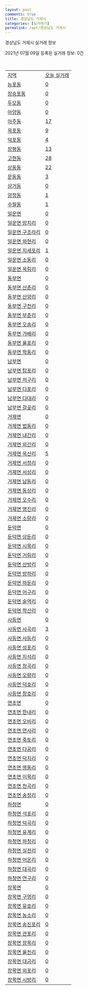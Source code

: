 ```yaml
---
layout: post
comments: true
title: 경상남도 거제시
categories: [실거래가]
permalink: /apt/경상남도 거제시
---
```


경상남도 거제시 실거래 정보

2021년 07월 09일 등록된 실거래 정보: 0건

<script type="text/javascript">
  google.charts.load('current', {'packages':['corechart']});
  google.charts.setOnLoadCallback(drawChart);

  function drawChart() {
    var data = google.visualization.arrayToDataTable([['거래일', '매매', '전월세', '전매'], ['20-07', 180, 238, 15], ['20-08', 175, 264, 17], ['20-09', 164, 247, 13], ['20-10', 226, 276, 17], ['20-11', 507, 272, 112], ['20-12', 707, 262, 61], ['21-01', 541, 260, 47], ['21-02', 304, 316, 43], ['21-03', 448, 260, 34], ['21-04', 376, 255, 44], ['21-05', 432, 242, 483], ['21-06', 339, 158, 112], ['21-07', 23, 12, 7]]);

    var options = {
      title: '최근 1년간 유형별 거래량 추이',
      legend: { position: 'bottom' }
    };

    var chart = new google.visualization.LineChart(document.getElementById('columnchart_material'));
    chart.draw(data, (options));
  }
</script>

<div id="columnchart_material" style="width: 95%; margin-left: -35px"></div>
<br>
<table class="sortable">
  <tr>
    <td><a href="#">지역</a></td>
    <td><a href="#">오늘 실거래</a></td>
  </tr>

  
  <tr class="item">
    <td><a href="경상남도 거제시 능포동">능포동</a></td>
    <td><a href="경상남도 거제시 능포동">0</a></td>
  </tr>
    

  <tr class="item">
    <td><a href="경상남도 거제시 장승포동">장승포동</a></td>
    <td><a href="경상남도 거제시 장승포동">0</a></td>
  </tr>
    

  <tr class="item">
    <td><a href="경상남도 거제시 두모동">두모동</a></td>
    <td><a href="경상남도 거제시 두모동">0</a></td>
  </tr>
    

  <tr class="item">
    <td><a href="경상남도 거제시 아양동">아양동</a></td>
    <td><a href="경상남도 거제시 아양동">0</a></td>
  </tr>
    

  <tr class="item">
    <td><a href="경상남도 거제시 아주동">아주동</a></td>
    <td><a href="경상남도 거제시 아주동">17</a></td>
  </tr>
    

  <tr class="item">
    <td><a href="경상남도 거제시 옥포동">옥포동</a></td>
    <td><a href="경상남도 거제시 옥포동">9</a></td>
  </tr>
    

  <tr class="item">
    <td><a href="경상남도 거제시 덕포동">덕포동</a></td>
    <td><a href="경상남도 거제시 덕포동">4</a></td>
  </tr>
    

  <tr class="item">
    <td><a href="경상남도 거제시 장평동">장평동</a></td>
    <td><a href="경상남도 거제시 장평동">13</a></td>
  </tr>
    

  <tr class="item">
    <td><a href="경상남도 거제시 고현동">고현동</a></td>
    <td><a href="경상남도 거제시 고현동">28</a></td>
  </tr>
    

  <tr class="item">
    <td><a href="경상남도 거제시 상동동">상동동</a></td>
    <td><a href="경상남도 거제시 상동동">22</a></td>
  </tr>
    

  <tr class="item">
    <td><a href="경상남도 거제시 문동동">문동동</a></td>
    <td><a href="경상남도 거제시 문동동">3</a></td>
  </tr>
    

  <tr class="item">
    <td><a href="경상남도 거제시 삼거동">삼거동</a></td>
    <td><a href="경상남도 거제시 삼거동">0</a></td>
  </tr>
    

  <tr class="item">
    <td><a href="경상남도 거제시 양정동">양정동</a></td>
    <td><a href="경상남도 거제시 양정동">1</a></td>
  </tr>
    

  <tr class="item">
    <td><a href="경상남도 거제시 수월동">수월동</a></td>
    <td><a href="경상남도 거제시 수월동">1</a></td>
  </tr>
    

  <tr class="item">
    <td><a href="경상남도 거제시 일운면">일운면</a></td>
    <td><a href="경상남도 거제시 일운면">0</a></td>
  </tr>
    

  <tr class="item">
    <td><a href="경상남도 거제시 일운면 망치리">일운면 망치리</a></td>
    <td><a href="경상남도 거제시 일운면 망치리">0</a></td>
  </tr>
    

  <tr class="item">
    <td><a href="경상남도 거제시 일운면 구조라리">일운면 구조라리</a></td>
    <td><a href="경상남도 거제시 일운면 구조라리">0</a></td>
  </tr>
    

  <tr class="item">
    <td><a href="경상남도 거제시 일운면 와현리">일운면 와현리</a></td>
    <td><a href="경상남도 거제시 일운면 와현리">0</a></td>
  </tr>
    

  <tr class="item">
    <td><a href="경상남도 거제시 일운면 지세포리">일운면 지세포리</a></td>
    <td><a href="경상남도 거제시 일운면 지세포리">1</a></td>
  </tr>
    

  <tr class="item">
    <td><a href="경상남도 거제시 일운면 소동리">일운면 소동리</a></td>
    <td><a href="경상남도 거제시 일운면 소동리">0</a></td>
  </tr>
    

  <tr class="item">
    <td><a href="경상남도 거제시 일운면 옥림리">일운면 옥림리</a></td>
    <td><a href="경상남도 거제시 일운면 옥림리">0</a></td>
  </tr>
    

  <tr class="item">
    <td><a href="경상남도 거제시 동부면">동부면</a></td>
    <td><a href="경상남도 거제시 동부면">0</a></td>
  </tr>
    

  <tr class="item">
    <td><a href="경상남도 거제시 동부면 산촌리">동부면 산촌리</a></td>
    <td><a href="경상남도 거제시 동부면 산촌리">0</a></td>
  </tr>
    

  <tr class="item">
    <td><a href="경상남도 거제시 동부면 산양리">동부면 산양리</a></td>
    <td><a href="경상남도 거제시 동부면 산양리">0</a></td>
  </tr>
    

  <tr class="item">
    <td><a href="경상남도 거제시 동부면 구천리">동부면 구천리</a></td>
    <td><a href="경상남도 거제시 동부면 구천리">0</a></td>
  </tr>
    

  <tr class="item">
    <td><a href="경상남도 거제시 동부면 부춘리">동부면 부춘리</a></td>
    <td><a href="경상남도 거제시 동부면 부춘리">0</a></td>
  </tr>
    

  <tr class="item">
    <td><a href="경상남도 거제시 동부면 오송리">동부면 오송리</a></td>
    <td><a href="경상남도 거제시 동부면 오송리">0</a></td>
  </tr>
    

  <tr class="item">
    <td><a href="경상남도 거제시 동부면 가배리">동부면 가배리</a></td>
    <td><a href="경상남도 거제시 동부면 가배리">0</a></td>
  </tr>
    

  <tr class="item">
    <td><a href="경상남도 거제시 동부면 율포리">동부면 율포리</a></td>
    <td><a href="경상남도 거제시 동부면 율포리">0</a></td>
  </tr>
    

  <tr class="item">
    <td><a href="경상남도 거제시 동부면 학동리">동부면 학동리</a></td>
    <td><a href="경상남도 거제시 동부면 학동리">0</a></td>
  </tr>
    

  <tr class="item">
    <td><a href="경상남도 거제시 남부면">남부면</a></td>
    <td><a href="경상남도 거제시 남부면">0</a></td>
  </tr>
    

  <tr class="item">
    <td><a href="경상남도 거제시 남부면 탑포리">남부면 탑포리</a></td>
    <td><a href="경상남도 거제시 남부면 탑포리">0</a></td>
  </tr>
    

  <tr class="item">
    <td><a href="경상남도 거제시 남부면 저구리">남부면 저구리</a></td>
    <td><a href="경상남도 거제시 남부면 저구리">0</a></td>
  </tr>
    

  <tr class="item">
    <td><a href="경상남도 거제시 남부면 다포리">남부면 다포리</a></td>
    <td><a href="경상남도 거제시 남부면 다포리">0</a></td>
  </tr>
    

  <tr class="item">
    <td><a href="경상남도 거제시 남부면 다대리">남부면 다대리</a></td>
    <td><a href="경상남도 거제시 남부면 다대리">0</a></td>
  </tr>
    

  <tr class="item">
    <td><a href="경상남도 거제시 남부면 갈곶리">남부면 갈곶리</a></td>
    <td><a href="경상남도 거제시 남부면 갈곶리">0</a></td>
  </tr>
    

  <tr class="item">
    <td><a href="경상남도 거제시 거제면">거제면</a></td>
    <td><a href="경상남도 거제시 거제면">0</a></td>
  </tr>
    

  <tr class="item">
    <td><a href="경상남도 거제시 거제면 법동리">거제면 법동리</a></td>
    <td><a href="경상남도 거제시 거제면 법동리">0</a></td>
  </tr>
    

  <tr class="item">
    <td><a href="경상남도 거제시 거제면 내간리">거제면 내간리</a></td>
    <td><a href="경상남도 거제시 거제면 내간리">0</a></td>
  </tr>
    

  <tr class="item">
    <td><a href="경상남도 거제시 거제면 외간리">거제면 외간리</a></td>
    <td><a href="경상남도 거제시 거제면 외간리">0</a></td>
  </tr>
    

  <tr class="item">
    <td><a href="경상남도 거제시 거제면 옥산리">거제면 옥산리</a></td>
    <td><a href="경상남도 거제시 거제면 옥산리">5</a></td>
  </tr>
    

  <tr class="item">
    <td><a href="경상남도 거제시 거제면 서정리">거제면 서정리</a></td>
    <td><a href="경상남도 거제시 거제면 서정리">0</a></td>
  </tr>
    

  <tr class="item">
    <td><a href="경상남도 거제시 거제면 서상리">거제면 서상리</a></td>
    <td><a href="경상남도 거제시 거제면 서상리">0</a></td>
  </tr>
    

  <tr class="item">
    <td><a href="경상남도 거제시 거제면 남동리">거제면 남동리</a></td>
    <td><a href="경상남도 거제시 거제면 남동리">0</a></td>
  </tr>
    

  <tr class="item">
    <td><a href="경상남도 거제시 거제면 동상리">거제면 동상리</a></td>
    <td><a href="경상남도 거제시 거제면 동상리">0</a></td>
  </tr>
    

  <tr class="item">
    <td><a href="경상남도 거제시 거제면 오수리">거제면 오수리</a></td>
    <td><a href="경상남도 거제시 거제면 오수리">0</a></td>
  </tr>
    

  <tr class="item">
    <td><a href="경상남도 거제시 거제면 명진리">거제면 명진리</a></td>
    <td><a href="경상남도 거제시 거제면 명진리">0</a></td>
  </tr>
    

  <tr class="item">
    <td><a href="경상남도 거제시 거제면 소랑리">거제면 소랑리</a></td>
    <td><a href="경상남도 거제시 거제면 소랑리">0</a></td>
  </tr>
    

  <tr class="item">
    <td><a href="경상남도 거제시 둔덕면">둔덕면</a></td>
    <td><a href="경상남도 거제시 둔덕면">0</a></td>
  </tr>
    

  <tr class="item">
    <td><a href="경상남도 거제시 둔덕면 상둔리">둔덕면 상둔리</a></td>
    <td><a href="경상남도 거제시 둔덕면 상둔리">0</a></td>
  </tr>
    

  <tr class="item">
    <td><a href="경상남도 거제시 둔덕면 시목리">둔덕면 시목리</a></td>
    <td><a href="경상남도 거제시 둔덕면 시목리">0</a></td>
  </tr>
    

  <tr class="item">
    <td><a href="경상남도 거제시 둔덕면 거림리">둔덕면 거림리</a></td>
    <td><a href="경상남도 거제시 둔덕면 거림리">0</a></td>
  </tr>
    

  <tr class="item">
    <td><a href="경상남도 거제시 둔덕면 산방리">둔덕면 산방리</a></td>
    <td><a href="경상남도 거제시 둔덕면 산방리">0</a></td>
  </tr>
    

  <tr class="item">
    <td><a href="경상남도 거제시 둔덕면 방하리">둔덕면 방하리</a></td>
    <td><a href="경상남도 거제시 둔덕면 방하리">0</a></td>
  </tr>
    

  <tr class="item">
    <td><a href="경상남도 거제시 둔덕면 하둔리">둔덕면 하둔리</a></td>
    <td><a href="경상남도 거제시 둔덕면 하둔리">0</a></td>
  </tr>
    

  <tr class="item">
    <td><a href="경상남도 거제시 둔덕면 어구리">둔덕면 어구리</a></td>
    <td><a href="경상남도 거제시 둔덕면 어구리">0</a></td>
  </tr>
    

  <tr class="item">
    <td><a href="경상남도 거제시 둔덕면 술역리">둔덕면 술역리</a></td>
    <td><a href="경상남도 거제시 둔덕면 술역리">0</a></td>
  </tr>
    

  <tr class="item">
    <td><a href="경상남도 거제시 둔덕면 학산리">둔덕면 학산리</a></td>
    <td><a href="경상남도 거제시 둔덕면 학산리">0</a></td>
  </tr>
    

  <tr class="item">
    <td><a href="경상남도 거제시 사등면">사등면</a></td>
    <td><a href="경상남도 거제시 사등면">0</a></td>
  </tr>
    

  <tr class="item">
    <td><a href="경상남도 거제시 사등면 사곡리">사등면 사곡리</a></td>
    <td><a href="경상남도 거제시 사등면 사곡리">3</a></td>
  </tr>
    

  <tr class="item">
    <td><a href="경상남도 거제시 사등면 사등리">사등면 사등리</a></td>
    <td><a href="경상남도 거제시 사등면 사등리">0</a></td>
  </tr>
    

  <tr class="item">
    <td><a href="경상남도 거제시 사등면 성포리">사등면 성포리</a></td>
    <td><a href="경상남도 거제시 사등면 성포리">0</a></td>
  </tr>
    

  <tr class="item">
    <td><a href="경상남도 거제시 사등면 지석리">사등면 지석리</a></td>
    <td><a href="경상남도 거제시 사등면 지석리">0</a></td>
  </tr>
    

  <tr class="item">
    <td><a href="경상남도 거제시 사등면 청곡리">사등면 청곡리</a></td>
    <td><a href="경상남도 거제시 사등면 청곡리">0</a></td>
  </tr>
    

  <tr class="item">
    <td><a href="경상남도 거제시 사등면 오량리">사등면 오량리</a></td>
    <td><a href="경상남도 거제시 사등면 오량리">0</a></td>
  </tr>
    

  <tr class="item">
    <td><a href="경상남도 거제시 사등면 덕호리">사등면 덕호리</a></td>
    <td><a href="경상남도 거제시 사등면 덕호리">0</a></td>
  </tr>
    

  <tr class="item">
    <td><a href="경상남도 거제시 사등면 창호리">사등면 창호리</a></td>
    <td><a href="경상남도 거제시 사등면 창호리">0</a></td>
  </tr>
    

  <tr class="item">
    <td><a href="경상남도 거제시 연초면">연초면</a></td>
    <td><a href="경상남도 거제시 연초면">0</a></td>
  </tr>
    

  <tr class="item">
    <td><a href="경상남도 거제시 연초면 한내리">연초면 한내리</a></td>
    <td><a href="경상남도 거제시 연초면 한내리">0</a></td>
  </tr>
    

  <tr class="item">
    <td><a href="경상남도 거제시 연초면 오비리">연초면 오비리</a></td>
    <td><a href="경상남도 거제시 연초면 오비리">0</a></td>
  </tr>
    

  <tr class="item">
    <td><a href="경상남도 거제시 연초면 연사리">연초면 연사리</a></td>
    <td><a href="경상남도 거제시 연초면 연사리">0</a></td>
  </tr>
    

  <tr class="item">
    <td><a href="경상남도 거제시 연초면 죽토리">연초면 죽토리</a></td>
    <td><a href="경상남도 거제시 연초면 죽토리">0</a></td>
  </tr>
    

  <tr class="item">
    <td><a href="경상남도 거제시 연초면 다공리">연초면 다공리</a></td>
    <td><a href="경상남도 거제시 연초면 다공리">0</a></td>
  </tr>
    

  <tr class="item">
    <td><a href="경상남도 거제시 연초면 덕치리">연초면 덕치리</a></td>
    <td><a href="경상남도 거제시 연초면 덕치리">0</a></td>
  </tr>
    

  <tr class="item">
    <td><a href="경상남도 거제시 연초면 명동리">연초면 명동리</a></td>
    <td><a href="경상남도 거제시 연초면 명동리">0</a></td>
  </tr>
    

  <tr class="item">
    <td><a href="경상남도 거제시 연초면 이목리">연초면 이목리</a></td>
    <td><a href="경상남도 거제시 연초면 이목리">0</a></td>
  </tr>
    

  <tr class="item">
    <td><a href="경상남도 거제시 연초면 천곡리">연초면 천곡리</a></td>
    <td><a href="경상남도 거제시 연초면 천곡리">0</a></td>
  </tr>
    

  <tr class="item">
    <td><a href="경상남도 거제시 연초면 송정리">연초면 송정리</a></td>
    <td><a href="경상남도 거제시 연초면 송정리">0</a></td>
  </tr>
    

  <tr class="item">
    <td><a href="경상남도 거제시 하청면">하청면</a></td>
    <td><a href="경상남도 거제시 하청면">0</a></td>
  </tr>
    

  <tr class="item">
    <td><a href="경상남도 거제시 하청면 석포리">하청면 석포리</a></td>
    <td><a href="경상남도 거제시 하청면 석포리">0</a></td>
  </tr>
    

  <tr class="item">
    <td><a href="경상남도 거제시 하청면 덕곡리">하청면 덕곡리</a></td>
    <td><a href="경상남도 거제시 하청면 덕곡리">0</a></td>
  </tr>
    

  <tr class="item">
    <td><a href="경상남도 거제시 하청면 유계리">하청면 유계리</a></td>
    <td><a href="경상남도 거제시 하청면 유계리">0</a></td>
  </tr>
    

  <tr class="item">
    <td><a href="경상남도 거제시 하청면 하청리">하청면 하청리</a></td>
    <td><a href="경상남도 거제시 하청면 하청리">0</a></td>
  </tr>
    

  <tr class="item">
    <td><a href="경상남도 거제시 하청면 실전리">하청면 실전리</a></td>
    <td><a href="경상남도 거제시 하청면 실전리">0</a></td>
  </tr>
    

  <tr class="item">
    <td><a href="경상남도 거제시 하청면 어온리">하청면 어온리</a></td>
    <td><a href="경상남도 거제시 하청면 어온리">0</a></td>
  </tr>
    

  <tr class="item">
    <td><a href="경상남도 거제시 하청면 대곡리">하청면 대곡리</a></td>
    <td><a href="경상남도 거제시 하청면 대곡리">0</a></td>
  </tr>
    

  <tr class="item">
    <td><a href="경상남도 거제시 하청면 연구리">하청면 연구리</a></td>
    <td><a href="경상남도 거제시 하청면 연구리">0</a></td>
  </tr>
    

  <tr class="item">
    <td><a href="경상남도 거제시 장목면">장목면</a></td>
    <td><a href="경상남도 거제시 장목면">0</a></td>
  </tr>
    

  <tr class="item">
    <td><a href="경상남도 거제시 장목면 구영리">장목면 구영리</a></td>
    <td><a href="경상남도 거제시 장목면 구영리">0</a></td>
  </tr>
    

  <tr class="item">
    <td><a href="경상남도 거제시 장목면 유호리">장목면 유호리</a></td>
    <td><a href="경상남도 거제시 장목면 유호리">0</a></td>
  </tr>
    

  <tr class="item">
    <td><a href="경상남도 거제시 장목면 농소리">장목면 농소리</a></td>
    <td><a href="경상남도 거제시 장목면 농소리">0</a></td>
  </tr>
    

  <tr class="item">
    <td><a href="경상남도 거제시 장목면 송진포리">장목면 송진포리</a></td>
    <td><a href="경상남도 거제시 장목면 송진포리">0</a></td>
  </tr>
    

  <tr class="item">
    <td><a href="경상남도 거제시 장목면 관포리">장목면 관포리</a></td>
    <td><a href="경상남도 거제시 장목면 관포리">0</a></td>
  </tr>
    

  <tr class="item">
    <td><a href="경상남도 거제시 장목면 장목리">장목면 장목리</a></td>
    <td><a href="경상남도 거제시 장목면 장목리">0</a></td>
  </tr>
    

  <tr class="item">
    <td><a href="경상남도 거제시 장목면 율천리">장목면 율천리</a></td>
    <td><a href="경상남도 거제시 장목면 율천리">0</a></td>
  </tr>
    

  <tr class="item">
    <td><a href="경상남도 거제시 장목면 대금리">장목면 대금리</a></td>
    <td><a href="경상남도 거제시 장목면 대금리">0</a></td>
  </tr>
    

  <tr class="item">
    <td><a href="경상남도 거제시 장목면 외포리">장목면 외포리</a></td>
    <td><a href="경상남도 거제시 장목면 외포리">0</a></td>
  </tr>
    

  <tr class="item">
    <td><a href="경상남도 거제시 장목면 시방리">장목면 시방리</a></td>
    <td><a href="경상남도 거제시 장목면 시방리">0</a></td>
  </tr>
    


</table>


    